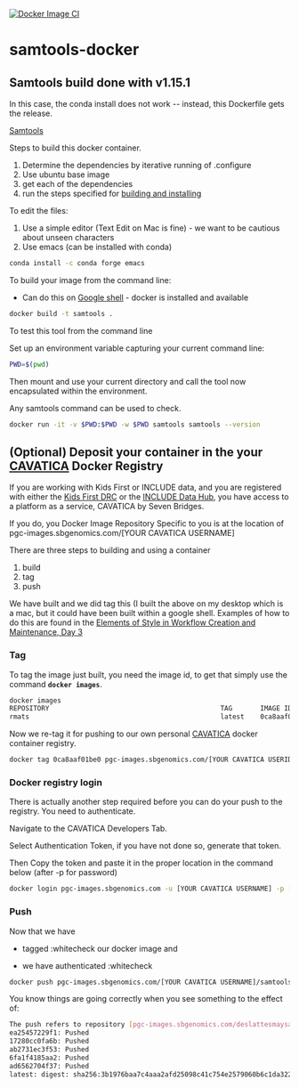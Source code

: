 [![Docker Image CI](https://github.com/adeslatt/samtools-docker/actions/workflows/docker-image.yml/badge.svg)](https://github.com/adeslatt/samtools-docker/actions/workflows/docker-image.yml)
# samtools-docker
## Samtools build done with v1.15.1

In this case, the conda install does not work -- instead, this Dockerfile gets the release.

[Samtools](http://www.htslib.org/download/)

Steps to build this docker container.
1. Determine the dependencies by iterative running of .configure
2. Use ubuntu base image
3. get each of the dependencies
4. run the steps specified for [building and installing](http://www.htslib.org/download/)

To edit the files:
1. Use a simple editor (Text Edit on Mac is fine) - we want to be cautious about unseen characters
2. Use emacs (can be installed with conda)
```bash
conda install -c conda forge emacs
```

To build your image from the command line:
* Can do this on [Google shell](https://shell.cloud.google.com) - docker is installed and available

```bash
docker build -t samtools .
```

To test this tool from the command line 

Set up an environment variable capturing your current command line:
```bash
PWD=$(pwd)
```

Then mount and use your current directory and call the tool now encapsulated within the environment.

Any samtools command can be used to check.

```bash
docker run -it -v $PWD:$PWD -w $PWD samtools samtools --version
```

## (Optional) Deposit your container in the your [CAVATICA](cavatica.sbgenomics.com)  Docker Registry

If you are working with Kids First or INCLUDE data, and you are registered with either the [Kids First DRC](https://kidsfirstdrc.org/) or the [INCLUDE Data Hub](https://includedcc.org/), you have access to a platform as a service, CAVATICA by Seven Bridges.

If you do, you Docker Image Repository Specific to you is at the location of pgc-images.sbgenomics.com/[YOUR CAVATICA USERNAME]

There are three steps to building and using a container

1. build
2. tag
3. push

We have built and we did tag this (I built the above on my desktop which is a mac, but it could have been built within a google shell.  Examples of how to do this are found in the [Elements of Style in Workflow Creation and Maintenance, Day 3](https://github.com/NIH-NICHD/Kids-First-Elements-of-Style-Workflow-Creation-Maintenance/blob/main/classes/Building-A-Nextflow-Script/README.md#preamble-to-building-workflows-using-containers)

### Tag

To tag the image just built, you need the image id, to get that simply use the command **`docker images`**.

```bash
docker images
REPOSITORY                                           TAG       IMAGE ID       CREATED          SIZE
rmats                                                latest    0ca8aaf01be0   16 minutes ago   1.53GB
```

Now we re-tag it for pushing to our own personal [CAVATICA](cavatica.sbgenomics.com) docker container registry.

```bash
docker tag 0ca8aaf01be0 pgc-images.sbgenomics.com/[YOUR CAVATICA USERID]/rmats:v4.1.2
```

### Docker registry login

There is actually another step required before you can do your push to the registry.  You need to authenticate.

Navigate to the CAVATICA Developers Tab.

Select Authentication Token, if you have not done so, generate that token.

Then Copy the token and paste it in the proper location in the command below (after -p for password)

```bash
docker login pgc-images.sbgenomics.com -u [YOUR CAVATICA USERNAME] -p [YOUR AUTHENTICATION TOKEN]
```

### Push

Now that we have

* tagged :whitecheck our docker image and

* we have authenticated :whitecheck 

```bash
docker push pgc-images.sbgenomics.com/[YOUR CAVATICA USERNAME]/samtools:v1.15.1
```

You know things are going correctly when you see something to the effect of:


```bash
The push refers to repository [pgc-images.sbgenomics.com/deslattesmaysa2/samtools:v1.15.1]
ea25457229f1: Pushed 
17280cc0fa6b: Pushed 
ab2731ec3f53: Pushed 
6fa1f4185aa2: Pushed 
ad6562704f37: Pushed 
latest: digest: sha256:3b1976baa7c4aaa2afd25098c41c754e2579060b6c1da32282c45ac8a10293a9 size: 1373
```

